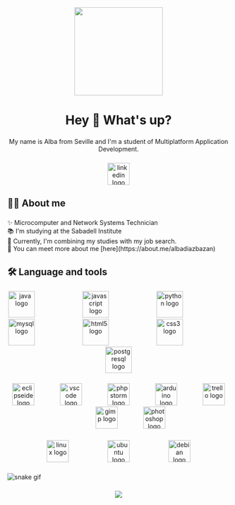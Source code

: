 <div align="center">
  <img height="200" src="https://media2.giphy.com/media/v1.Y2lkPTc5MGI3NjExNmNqbXN5NTBnemFqdm45aTZjbzdlb2hjbnVreXJwc2sxMzlzY3ludyZlcD12MV9pbnRlcm5hbF9naWZfYnlfaWQmY3Q9Zw/e2cVxX6XuTaRW/giphy.gif"  />
</div>

###

<h1 align="center">Hey 👋 What's up?</h1>

###

<p align="center">My name is Alba from Seville and I'm a student of Multiplatform Application Development.</p>

###

<div align="center">
  <a href="https://www.linkedin.com/in/albadiazbazan/" target="_blank">
    <img src="https://raw.githubusercontent.com/maurodesouza/profile-readme-generator/master/src/assets/icons/social/linkedin/default.svg" width="50" height="50" alt="linkedin logo"  />
  </a>
</div>

###

<h2 align="left">👩‍💻  About me</h2>

###

<p align="left">✨ Microcomputer and Network Systems Technician<br>📚 I'm studying at the Sabadell Institute<br>🎯 Currently, I'm combining my studies with my job search.<br>🎲 You can meet more about me [here](https://about.me/albadiazbazan)</p>

###

<h2 align="left">🛠 Language and tools</h2>

###

<div align="center">
  <img src="https://skillicons.dev/icons?i=java" height="60" alt="java logo"  />
  <img width="100" />
  <img src="https://skillicons.dev/icons?i=js" height="60" alt="javascript logo"  />
  <img width="100" />
  <img src="https://skillicons.dev/icons?i=py" height="60" alt="python logo"  />
  <img width="100" />
  <img src="https://skillicons.dev/icons?i=mysql" height="60" alt="mysql logo"  />
  <img width="100" />
  <img src="https://skillicons.dev/icons?i=html" height="60" alt="html5 logo"  />
  <img width="100" />
  <img src="https://skillicons.dev/icons?i=css" height="60" alt="css3 logo"  />
  <img width="100" />
  <img src="https://skillicons.dev/icons?i=postgres" height="60" alt="postgresql logo"  />
</div>

###

<div align="center">
  <img src="https://img.shields.io/badge/Eclipse IDE-2C2255?logo=eclipseide&logoColor=white&style=for-the-badge" height="50" alt="eclipseide logo"  />
  <img width="50" />
  <img src="https://img.shields.io/badge/Visual Studio Code-007ACC?logo=visualstudiocode&logoColor=white&style=for-the-badge" height="50" alt="vscode logo"  />
  <img width="50" />
  <img src="https://img.shields.io/badge/PhpStorm-000000?logo=phpstorm&logoColor=white&style=for-the-badge" height="50" alt="phpstorm logo"  />
  <img width="50" />
  <img src="https://img.shields.io/badge/Arduino-00979D?logo=arduino&logoColor=white&style=for-the-badge" height="50" alt="arduino logo"  />
  <img width="50" />
  <img src="https://img.shields.io/badge/Trello-0052CC?logo=trello&logoColor=white&style=for-the-badge" height="50" alt="trello logo"  />
  <img width="50" />
  <img src="https://img.shields.io/badge/GIMP-5C5543?logo=gimp&logoColor=white&style=for-the-badge" height="50" alt="gimp logo"  />
  <img width="50" />
  <img src="https://img.shields.io/badge/Adobe Photoshop-31A8FF?logo=adobephotoshop&logoColor=black&style=for-the-badge" height="50" alt="photoshop logo"  />
</div>

###

<div align="center">
  <img src="https://cdn.simpleicons.org/linux/FCC624" height="50" alt="linux logo"  />
  <img width="80" />
  <img src="https://img.shields.io/badge/Ubuntu-E95420?logo=ubuntu&logoColor=white&style=for-the-badge" height="50" alt="ubuntu logo"  />
  <img width="80" />
  <img src="https://img.shields.io/badge/Debian-A81D33?logo=debian&logoColor=white&style=for-the-badge" height="50" alt="debian logo"  />
</div>

###

![snake gif](https://github.com/YOUR_USERNAME/YOUR_USERNAME/blob/output/github-contribution-grid-snake.svg)

###

<div align="center">
  <img src="https://profile-counter.glitch.me/albaboo/count.svg?"  />
</div>

###
